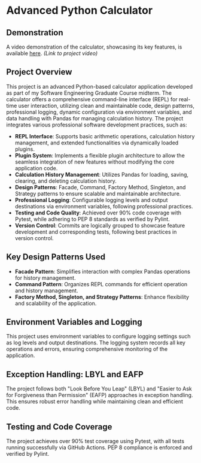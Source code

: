 # Advanced Python Calculator

## Demonstration

A video demonstration of the calculator, showcasing its key features, is available [here](#). *(Link to project video)*

## Project Overview

This project is an advanced Python-based calculator application developed as part of my Software Engineering Graduate Course midterm. The calculator offers a comprehensive command-line interface (REPL) for real-time user interaction, utilizing clean and maintainable code, design patterns, professional logging, dynamic configuration via environment variables, and data handling with Pandas for managing calculation history. The project integrates various professional software development practices, such as:

- **REPL Interface**: Supports basic arithmetic operations, calculation history management, and extended functionalities via dynamically loaded plugins.
- **Plugin System**: Implements a flexible plugin architecture to allow the seamless integration of new features without modifying the core application code.
- **Calculation History Management**: Utilizes Pandas for loading, saving, clearing, and deleting calculation history.
- **Design Patterns**: Facade, Command, Factory Method, Singleton, and Strategy patterns to ensure scalable and maintainable architecture.
- **Professional Logging**: Configurable logging levels and output destinations via environment variables, following professional practices.
- **Testing and Code Quality**: Achieved over 90% code coverage with Pytest, while adhering to PEP 8 standards as verified by Pylint.
- **Version Control**: Commits are logically grouped to showcase feature development and corresponding tests, following best practices in version control.
 

## Key Design Patterns Used

- **Facade Pattern**: Simplifies interaction with complex Pandas operations for history management.
- **Command Pattern**: Organizes REPL commands for efficient operation and history management.
- **Factory Method, Singleton, and Strategy Patterns**: Enhance flexibility and scalability of the application.

## Environment Variables and Logging

This project uses environment variables to configure logging settings such as log levels and output destinations. The logging system records all key operations and errors, ensuring comprehensive monitoring of the application.

## Exception Handling: LBYL and EAFP

The project follows both "Look Before You Leap" (LBYL) and "Easier to Ask for Forgiveness than Permission" (EAFP) approaches in exception handling. This ensures robust error handling while maintaining clean and efficient code.

## Testing and Code Coverage

The project achieves over 90% test coverage using Pytest, with all tests running successfully via GitHub Actions. PEP 8 compliance is enforced and verified by Pylint.
